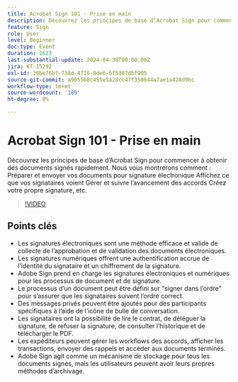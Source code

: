 ```yaml
---
title: Acrobat Sign 101 - Prise en main
description: Découvrez les principes de base d’Acrobat Sign pour commencer à obtenir des documents signés rapidement.
feature: Sign
role: User
level: Beginner
doc-type: Event
duration: 1623
last-substantial-update: 2024-04-30T00:00:00Z
jira: KT-15292
exl-id: 30be76bf-738d-4716-8de6-6f5387dbf905
source-git-commit: a9055b8c455e5a28cc47f350644a7ae1a428d9bc
workflow-type: tm+mt
source-wordcount: '189'
ht-degree: 0%

---
```


# Acrobat Sign 101 - Prise en main

Découvrez les principes de base d’Acrobat Sign pour commencer à obtenir des documents signés rapidement. Nous vous montrerons comment : Préparer et envoyer vos documents pour signature électronique Affichez ce que vos signataires voient Gérer et suivre l’avancement des accords Créez votre propre signature, etc.

>[!VIDEO](https://video.tv.adobe.com/v/3455467/?learn=on&captions=fre_fr)

## Points clés

* Les signatures électroniques sont une méthode efficace et valide de collecte de l’approbation et de validation des documents électroniques.
* Les signatures numériques offrent une authentification accrue de l’identité du signataire et un chiffrement de la signature.
* Adobe Sign prend en charge les signatures électroniques et numériques pour les processus de document et de signature.
* Le processus d’un document peut être défini sur &quot;signer dans l’ordre&quot; pour s’assurer que les signataires suivent l’ordre correct.
* Des messages privés peuvent être ajoutés pour des participants spécifiques à l’aide de l’icône de bulle de conversation.
* Les signataires ont la possibilité de lire le contrat, de déléguer la signature, de refuser la signature, de consulter l’historique et de télécharger le PDF.
* Les expéditeurs peuvent gérer les workflows des accords, afficher les transactions, envoyer des rappels et accéder aux documents terminés.
* Adobe Sign agit comme un mécanisme de stockage pour tous les documents signés, mais les utilisateurs peuvent avoir leurs propres méthodes d’archivage.
